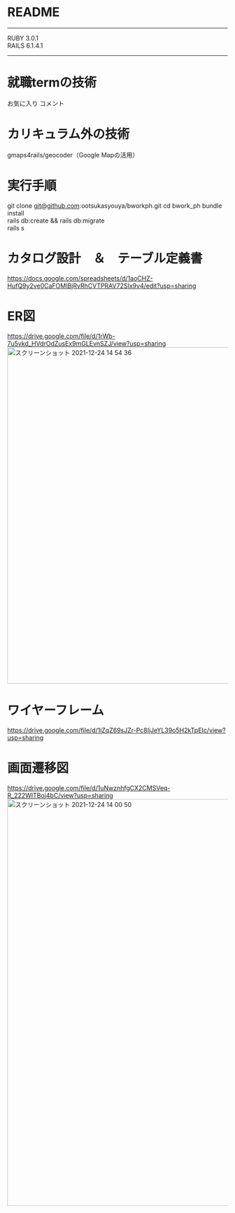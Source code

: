 # README
***
RUBY 3.0.1
<br>
RAILS 6.1.4.1
***
# 就職termの技術  
お気に入り
コメント
# カリキュラム外の技術  
gmaps4rails/geocoder（Google Mapの活用）
# 実行手順
git clone git@github.com:ootsukasyouya/bworkph.git
cd bwork_ph 
bundle install  
rails db:create && rails db:migrate  
rails s
# カタログ設計　＆　テーブル定義書
https://docs.google.com/spreadsheets/d/1aoCHZ-HufQ9y2ve0CaFOMIBjRvRhCVTPRAV72SIx9v4/edit?usp=sharing
# ER図
https://drive.google.com/file/d/1rWb-7u5vkd_HVdrOdZusEx9mGLEvnSZJ/view?usp=sharing
<img width="769" alt="スクリーンショット 2021-12-24 14 54 36" src="https://user-images.githubusercontent.com/87816144/147322239-11931a12-669b-40d7-b58f-72b13f899adb.png">








# ワイヤーフレーム
https://drive.google.com/file/d/1iZqZ69sJZr-Pc8IjJeYL39o5H2kTpEIc/view?usp=sharing
# 画面遷移図
https://drive.google.com/file/d/1uNwznhfgCX2CMSVeq-R_222WITBoj4bC/view?usp=sharing
<img width="930" alt="スクリーンショット 2021-12-24 14 00 50" src="https://user-images.githubusercontent.com/87816144/147318496-03a4498a-b468-47dc-b165-1587afeea3f7.png">

